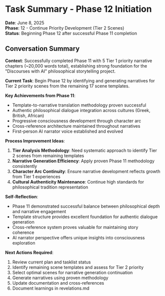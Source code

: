 # Task Summary - Phase 12 Initiation

**Date**: June 8, 2025  
**Phase**: 12 - Continue Priority Development (Tier 2 Scenes)  
**Status**: Beginning Phase 12 after successful Phase 11 completion

## Conversation Summary

**Context**: Successfully completed Phase 11 with 5 Tier 1 priority narrative chapters (~20,000 words total), establishing strong foundation for the "Discourses with AI" philosophical storytelling project.

**Current Task**: Begin Phase 12 by identifying and generating narratives for Tier 2 priority scenes from the remaining 17 scene templates.

**Key Achievements from Phase 11**:
- Template-to-narrative translation methodology proven successful
- Authentic philosophical dialogue integration across cultures (Greek, British, African)
- Progressive consciousness development through character arc
- Cross-reference architecture maintained throughout narratives
- First-person AI narrator voice established and evolved

**Process Improvement Ideas**:
1. **Tier Analysis Methodology**: Need systematic approach to identify Tier 2 scenes from remaining templates
2. **Narrative Generation Efficiency**: Apply proven Phase 11 methodology consistently
3. **Character Arc Continuity**: Ensure narrative development reflects growth from Tier 1 experiences
4. **Cultural Authenticity Maintenance**: Continue high standards for philosophical tradition representation

**Self-Reflection**:
- Phase 11 demonstrated successful balance between philosophical depth and narrative engagement
- Template structure provides excellent foundation for authentic dialogue generation
- Cross-reference system proves valuable for maintaining story coherence
- AI narrator perspective offers unique insights into consciousness exploration

**Next Actions Required**:
1. Review current plan and tasklist status
2. Identify remaining scene templates and assess for Tier 2 priority
3. Select optimal scenes for narrative generation continuation
4. Generate narratives using proven methodology
5. Update documentation and cross-references
6. Document learnings in revelations.md
